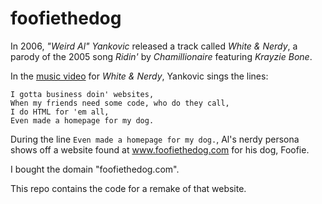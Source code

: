# foofiethedog

In 2006, _"Weird Al" Yankovic_ released a track called _White & Nerdy_, a parody of the 2005 song _Ridin'_ by _Chamillionaire_ featuring _Krayzie Bone_.

In the [music video](https://www.youtube.com/watch?v=N9qYF9DZPdw) for _White & Nerdy_, Yankovic sings the lines:

```
I gotta business doin' websites,
When my friends need some code, who do they call,
I do HTML for 'em all,
Even made a homepage for my dog.
```

During the line `Even made a homepage for my dog.`, Al's nerdy persona shows off a website found at www.foofiethedog.com for his dog, Foofie.

I bought the domain "foofiethedog.com".

This repo contains the code for a remake of that website.
